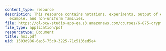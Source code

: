 ```yaml
---
content_type: resource
description: This resource contains notations, experiments, output of experiments,
  example, and non-uniform families.
file: https://ol-ocw-studio-app-qa.s3.amazonaws.com/courses/6-875-cryptography-and-cryptanalysis-spring-2005/1503d9866ab575c0322571c5133ed5e4_ho3.pdf
file_type: application/pdf
resourcetype: Document
title: ho3.pdf
uid: 1503d986-6ab5-75c0-3225-71c5133ed5e4
---
```

